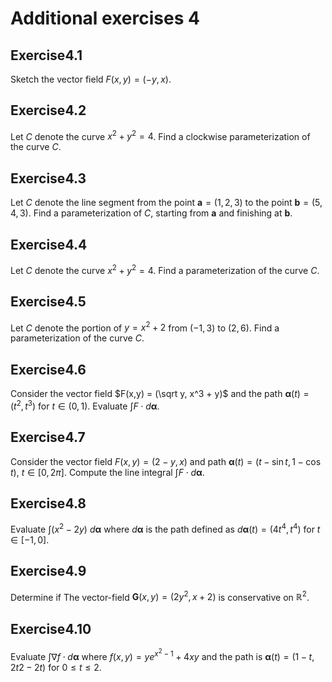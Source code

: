 # Additional exercises 4

<!--@include: ./pages/notation.md-->

## Exercise

Sketch the vector field $F(x,y) = (-y,x)$.

## Exercise

Let $C$ denote the curve $x^2 + y^2 = 4$. Find a clockwise parameterization of the curve $C$.

## Exercise

Let $C$ denote the line segment from the point $\mathbf{a} = (1,2,3)$ to the point $\mathbf{b} = (5,4,3)$. Find a parameterization of $C$, starting from $\mathbf{a}$ and finishing at $\mathbf{b}$.

## Exercise

Let $C$ denote the curve $x^2 + y^2 = 4$. Find a parameterization of the curve $C$.

## Exercise

Let $C$ denote the portion of $y = x^2 + 2$ from $(−1,3)$ to $(2,6)$. Find a parameterization of the curve $C$.

## Exercise

Consider the vector field $F(x,y) = (\sqrt y, x^3 + y)$ and the path $\boldsymbol{\alpha}(t)= (t^2,t^3)$ for $t \in (0,1)$. Evaluate $\int F \cdot d\boldsymbol{\alpha}$.

## Exercise

Consider the vector field $F(x,y) = (2 - y, x)$ and path $\boldsymbol{\alpha}(t) = (t-\sin t, 1-\cos t)$, $t\in [0,2\pi]$. Compute the line integral $\int F \cdot d\boldsymbol{\alpha}$.

## Exercise

Evaluate $\int (x^2−2y) \ d\boldsymbol{\alpha}$ where $d\boldsymbol{\alpha}$ is the path defined as $d\boldsymbol{\alpha}(t)=(4t^4,t^4)$ for $t\in[-1,0]$.

## Exercise

Determine if The vector-field $\mathbf{G}(x,y) = (2y^2, x+2)$ is conservative on $\mathbb{R}^2$.

## Exercise

Evaluate $\int \nabla f \cdot d\boldsymbol{\alpha}$ where $f(x,y) = ye^{x^2−1} + 4xy$ and the path is $\boldsymbol{\alpha}(t) = (1−t,2t2−2t)$ for $0 \leq t \leq 2$.

<style scoped>
h1 {
    counter-reset: h2
}
h2:after {
    counter-increment: h2;
    content: "4." counter(h2) 
}
</style>
